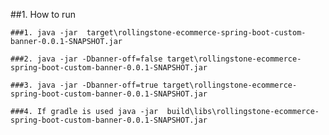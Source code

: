 ##1. How to run

	###1. java -jar  target\rollingstone-ecommerce-spring-boot-custom-banner-0.0.1-SNAPSHOT.jar
	
	###2. java -jar -Dbanner-off=false target\rollingstone-ecommerce-spring-boot-custom-banner-0.0.1-SNAPSHOT.jar
	
	###3. java -jar -Dbanner-off=true target\rollingstone-ecommerce-spring-boot-custom-banner-0.0.1-SNAPSHOT.jar
	
	###4. If gradle is used java -jar  build\libs\rollingstone-ecommerce-spring-boot-custom-banner-0.0.1-SNAPSHOT.jar
